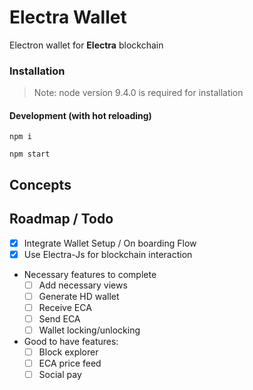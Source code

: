 # Electra Wallet
Electron wallet for **Electra** blockchain


### Installation

> Note: node version 9.4.0 is required for installation
#### Development (with hot reloading)
`npm i`

`npm start`

## Concepts

## Roadmap / Todo
- [x] Integrate Wallet Setup / On boarding Flow
- [x] Use Electra-Js for blockchain interaction
- Necessary features to complete
	- [ ] Add necessary views
	- [ ] Generate HD wallet
	- [ ] Receive ECA
	- [ ] Send ECA
	- [ ] Wallet locking/unlocking
- Good to have features:
	- [ ] Block explorer
	- [ ] ECA price feed
	- [ ] Social pay
